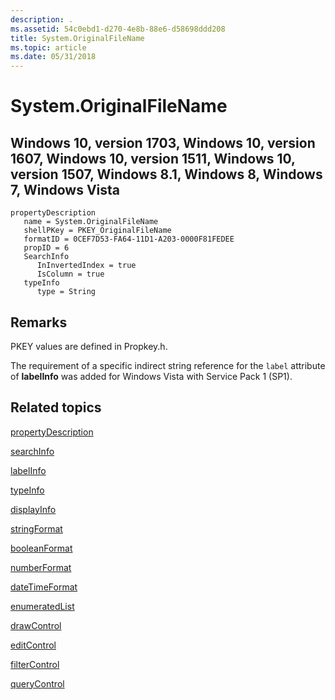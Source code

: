 ```yaml
---
description: .
ms.assetid: 54c0ebd1-d270-4e8b-88e6-d58698ddd208
title: System.OriginalFileName
ms.topic: article
ms.date: 05/31/2018
---
```


# System.OriginalFileName

## Windows 10, version 1703, Windows 10, version 1607, Windows 10, version 1511, Windows 10, version 1507, Windows 8.1, Windows 8, Windows 7, Windows Vista

```
propertyDescription
   name = System.OriginalFileName
   shellPKey = PKEY_OriginalFileName
   formatID = 0CEF7D53-FA64-11D1-A203-0000F81FEDEE
   propID = 6
   SearchInfo
      InInvertedIndex = true
      IsColumn = true
   typeInfo
      type = String
```

## Remarks

PKEY values are defined in Propkey.h.

The requirement of a specific indirect string reference for the `label` attribute of **labelInfo** was added for Windows Vista with Service Pack 1 (SP1).

## Related topics

<dl> <dt>

[propertyDescription](./propdesc-schema-propertydescription.md)
</dt> <dt>

[searchInfo](./propdesc-schema-searchinfo.md)
</dt> <dt>

[labelInfo](./propdesc-schema-labelinfo.md)
</dt> <dt>

[typeInfo](./propdesc-schema-typeinfo.md)
</dt> <dt>

[displayInfo](./propdesc-schema-displayinfo.md)
</dt> <dt>

[stringFormat](./propdesc-schema-stringformat.md)
</dt> <dt>

[booleanFormat](./propdesc-schema-booleanformat.md)
</dt> <dt>

[numberFormat](./propdesc-schema-numberformat.md)
</dt> <dt>

[dateTimeFormat](./propdesc-schema-datetimeformat.md)
</dt> <dt>

[enumeratedList](./propdesc-schema-enumeratedlist.md)
</dt> <dt>

[drawControl](./propdesc-schema-drawcontrol.md)
</dt> <dt>

[editControl](./propdesc-schema-editcontrol.md)
</dt> <dt>

[filterControl](./propdesc-schema-filtercontrol.md)
</dt> <dt>

[queryControl](./propdesc-schema-querycontrol.md)
</dt> </dl>

 

 
